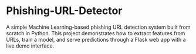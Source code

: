 # Phishing-URL-Detector
A simple Machine Learning-based phishing URL detection system built from scratch in Python. This project demonstrates how to extract features from URLs, train a model, and serve predictions through a Flask web app with a live demo interface.
